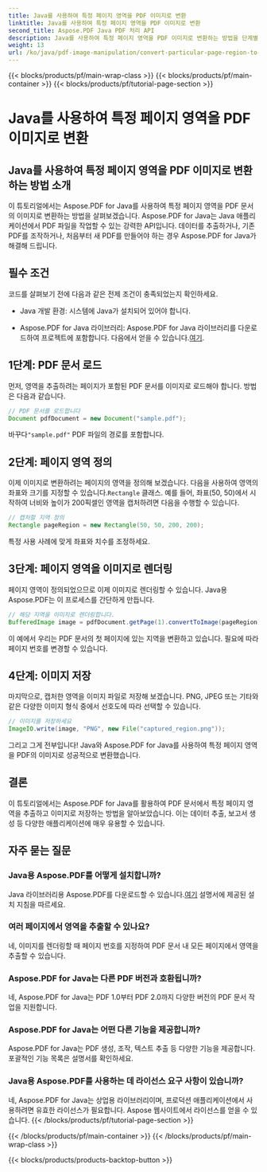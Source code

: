 ```yaml
---
title: Java를 사용하여 특정 페이지 영역을 PDF 이미지로 변환
linktitle: Java를 사용하여 특정 페이지 영역을 PDF 이미지로 변환
second_title: Aspose.PDF Java PDF 처리 API
description: Java를 사용하여 특정 페이지 영역을 PDF 이미지로 변환하는 방법을 단계별 가이드와 함께 알아보세요. PDF 조작을 위한 Aspose.PDF for Java의 강력한 기능을 살펴보세요.
weight: 13
url: /ko/java/pdf-image-manipulation/convert-particular-page-region-to-image-in-pdf-using-java/
---
```


{{< blocks/products/pf/main-wrap-class >}}
{{< blocks/products/pf/main-container >}}
{{< blocks/products/pf/tutorial-page-section >}}

# Java를 사용하여 특정 페이지 영역을 PDF 이미지로 변환


## Java를 사용하여 특정 페이지 영역을 PDF 이미지로 변환하는 방법 소개

이 튜토리얼에서는 Aspose.PDF for Java를 사용하여 특정 페이지 영역을 PDF 문서의 이미지로 변환하는 방법을 살펴보겠습니다. Aspose.PDF for Java는 Java 애플리케이션에서 PDF 파일을 작업할 수 있는 강력한 API입니다. 데이터를 추출하거나, 기존 PDF를 조작하거나, 처음부터 새 PDF를 만들어야 하는 경우 Aspose.PDF for Java가 해결해 드립니다.

## 필수 조건

코드를 살펴보기 전에 다음과 같은 전제 조건이 충족되었는지 확인하세요.

- Java 개발 환경: 시스템에 Java가 설치되어 있어야 합니다.

- Aspose.PDF for Java 라이브러리: Aspose.PDF for Java 라이브러리를 다운로드하여 프로젝트에 포함합니다. 다음에서 얻을 수 있습니다.[여기](https://releases.aspose.com/pdf/java/).

## 1단계: PDF 문서 로드

먼저, 영역을 추출하려는 페이지가 포함된 PDF 문서를 이미지로 로드해야 합니다. 방법은 다음과 같습니다.

```java
// PDF 문서를 로드합니다
Document pdfDocument = new Document("sample.pdf");
```

 바꾸다`"sample.pdf"` PDF 파일의 경로를 포함합니다.

## 2단계: 페이지 영역 정의

 이제 이미지로 변환하려는 페이지의 영역을 정의해 보겠습니다. 다음을 사용하여 영역의 좌표와 크기를 지정할 수 있습니다.`Rectangle` 클래스. 예를 들어, 좌표(50, 50)에서 시작하여 너비와 높이가 200픽셀인 영역을 캡처하려면 다음을 수행할 수 있습니다.

```java
// 캡처할 지역 정의
Rectangle pageRegion = new Rectangle(50, 50, 200, 200);
```

특정 사용 사례에 맞게 좌표와 치수를 조정하세요.

## 3단계: 페이지 영역을 이미지로 렌더링

페이지 영역이 정의되었으므로 이제 이미지로 렌더링할 수 있습니다. Java용 Aspose.PDF는 이 프로세스를 간단하게 만듭니다.

```java
// 해당 지역을 이미지로 렌더링합니다.
BufferedImage image = pdfDocument.getPage(1).convertToImage(pageRegion);
```

이 예에서 우리는 PDF 문서의 첫 페이지에 있는 지역을 변환하고 있습니다. 필요에 따라 페이지 번호를 변경할 수 있습니다.

## 4단계: 이미지 저장

마지막으로, 캡처한 영역을 이미지 파일로 저장해 보겠습니다. PNG, JPEG 또는 기타와 같은 다양한 이미지 형식 중에서 선호도에 따라 선택할 수 있습니다.

```java
// 이미지를 저장하세요
ImageIO.write(image, "PNG", new File("captured_region.png"));
```

그리고 그게 전부입니다! Java와 Aspose.PDF for Java를 사용하여 특정 페이지 영역을 PDF의 이미지로 성공적으로 변환했습니다.

## 결론

이 튜토리얼에서는 Aspose.PDF for Java를 활용하여 PDF 문서에서 특정 페이지 영역을 추출하고 이미지로 저장하는 방법을 알아보았습니다. 이는 데이터 추출, 보고서 생성 등 다양한 애플리케이션에 매우 유용할 수 있습니다.

## 자주 묻는 질문

### Java용 Aspose.PDF를 어떻게 설치합니까?

 Java 라이브러리용 Aspose.PDF를 다운로드할 수 있습니다.[여기](https://releases.aspose.com/pdf/java/) 설명서에 제공된 설치 지침을 따르세요.

### 여러 페이지에서 영역을 추출할 수 있나요?

네, 이미지를 렌더링할 때 페이지 번호를 지정하여 PDF 문서 내 모든 페이지에서 영역을 추출할 수 있습니다.

### Aspose.PDF for Java는 다른 PDF 버전과 호환됩니까?

네, Aspose.PDF for Java는 PDF 1.0부터 PDF 2.0까지 다양한 버전의 PDF 문서 작업을 지원합니다.

### Aspose.PDF for Java는 어떤 다른 기능을 제공합니까?

Aspose.PDF for Java는 PDF 생성, 조작, 텍스트 추출 등 다양한 기능을 제공합니다. 포괄적인 기능 목록은 설명서를 확인하세요.

### Java용 Aspose.PDF를 사용하는 데 라이선스 요구 사항이 있습니까?

네, Aspose.PDF for Java는 상업용 라이브러리이며, 프로덕션 애플리케이션에서 사용하려면 유효한 라이선스가 필요합니다. Aspose 웹사이트에서 라이선스를 얻을 수 있습니다.
{{< /blocks/products/pf/tutorial-page-section >}}

{{< /blocks/products/pf/main-container >}}
{{< /blocks/products/pf/main-wrap-class >}}

{{< blocks/products/products-backtop-button >}}
